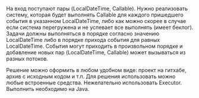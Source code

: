 На вход поступают пары (LocalDateTime, Callable). Нужно реализовать систему, которая будет выполнять Callable для каждого пришедшего события в указанном LocalDateTime, либо как можно скорее в случае если система перегружена и не успевает все выполнять (имеет беклог). Задачи должны выполняться в порядке согласно значению LocalDateTime либо в порядке прихода события для равных LocalDateTime. События могут приходить в произвольном порядке и добавление новых пар (LocalDateTime, Callable) может вызываться из разных потоков.

Решение можно оформить в любом удобном виде: проект на гитхабе, архив с исходным кодом и т.п. Для решения использовать можно любые встроенные средства. Нежелательно использовать Executor.
Выполнить необходимо на Java.

